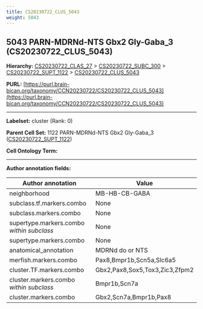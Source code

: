 ```yaml
---
title: CS20230722_CLUS_5043
weight: 5043
---
```

## 5043 PARN-MDRNd-NTS Gbx2 Gly-Gaba_3 (CS20230722_CLUS_5043)
<b>Hierarchy: </b>
[CS20230722_CLAS_27](../CS20230722_CLAS_27) >
[CS20230722_SUBC_300](../CS20230722_SUBC_300) >
[CS20230722_SUPT_1122](../CS20230722_SUPT_1122) >
[CS20230722_CLUS_5043](../CS20230722_CLUS_5043)

**PURL:** [https://purl.brain-bican.org/taxonomy/CCN20230722/CS20230722_CLUS_5043](https://purl.brain-bican.org/taxonomy/CCN20230722/CS20230722_CLUS_5043)

---


**Labelset:** cluster (Rank: 0)

**Parent Cell Set:** 1122 PARN-MDRNd-NTS Gbx2 Gly-Gaba_3 ([CS20230722_SUPT_1122](../CS20230722_SUPT_1122))



**Cell Ontology Term:** 

[MARKER GENES.]: #


---

[TRANSFERRED ANNOTATIONS.]: #


[AUTHOR ANNOTATION FIELDS.]: #


**Author annotation fields:**

| Author annotation | Value |
|-------------------|-------|
|neighborhood|MB-HB-CB-GABA|
|subclass.tf.markers.combo|None|
|subclass.markers.combo|None|
|supertype.markers.combo _within subclass_|None|
|supertype.markers.combo|None|
|anatomical_annotation|MDRNd do or NTS|
|merfish.markers.combo|Pax8,Bmpr1b,Scn5a,Slc6a5|
|cluster.TF.markers.combo|Gbx2,Pax8,Sox5,Tox3,Zic3,Zfpm2|
|cluster.markers.combo _within subclass_|Bmpr1b,Scn7a|
|cluster.markers.combo|Gbx2,Scn7a,Bmpr1b,Pax8|
